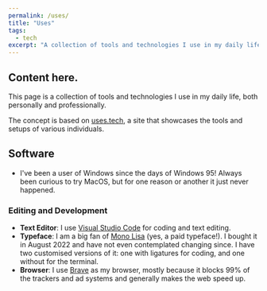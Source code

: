 ```yaml
---
permalink: /uses/
title: "Uses"
tags:
  - tech
excerpt: "A collection of tools and technologies I use in my daily life, both personally and professionally."
---
```


## Content here.

This page is a collection of tools and technologies I use in my daily life, both personally and professionally.

The concept is based on [uses.tech](https://uses.tech/), a site that showcases the tools and setups of various individuals.

## Software

* I've been a user of Windows since the days of Windows 95! Always been curious to try MacOS, but for one reason or another it just never happened.

### Editing and Development

* **Text Editor**: I use [Visual Studio Code](https://code.visualstudio.com/) for coding and text editing.
* **Typeface**: I am a big fan of [Mono Lisa](https://monolisa.dev) (yes, a paid typeface!). I bought it in August 2022 and have not even contemplated changing since. I have two customised versions of it: one with ligatures for coding, and one without for the terminal.
* **Browser**: I use [Brave](https://www.brave.com) as my browser, mostly because it blocks 99% of the trackers and ad systems and generally makes the web speed up.
